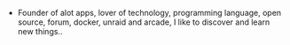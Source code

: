 - Founder of alot apps, lover of technology, programming language, open source, forum, docker, unraid and arcade, I like to discover and learn new things..
  <br>

























































































































































































































































































































